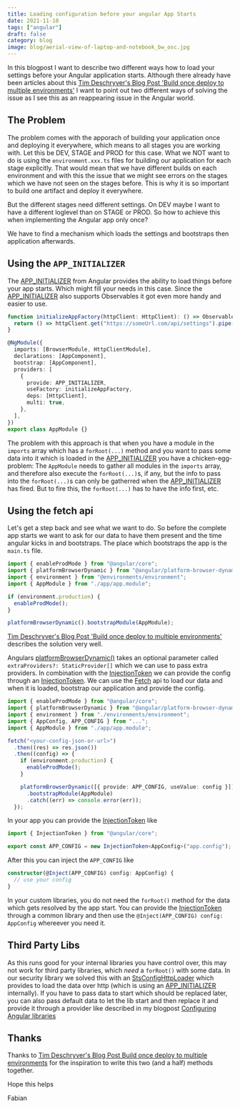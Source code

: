 ```yaml
---
title: Loading configuration before your angular App Starts
date: 2021-11-10
tags: ["angular"]
draft: false
category: blog
image: blog/aerial-view-of-laptop-and-notebook_bw_osc.jpg
---
```


In this blogpost I want to describe two different ways how to load your settings before your Angular application starts. Although there already have been articles about this [Tim Deschryver's Blog Post 'Build once deploy to multiple environments'](https://timdeschryver.dev/blog/angular-build-once-deploy-to-multiple-environments#platformbrowserdynamic) I want to point out two different ways of solving the issue as I see this as an reappearing issue in the Angular world.

## The Problem

The problem comes with the apporach of building your application once and deploying it everywhere, which means to all stages you are working with. Let this be DEV, STAGE and PROD for this case. What we NOT want to do is using the `environment.xxx.ts` files for building our application for each stage explicitly. That would mean that we have different builds on each environment and with this the issue that we might see errors on the stages which we have not seen on the stages before. This is why it is so important to build one artifact and deploy it everywhere.

But the different stages need different settings. On DEV maybe I want to have a different loglevel than on STAGE or PROD. So how to achieve this when implementing the Angular app only once?

We have to find a mechanism which loads the settings and bootstraps then application afterwards.

## Using the `APP_INITIALIZER`

The [APP_INITIALIZER](https://angular.io/api/core/APP_INITIALIZER) from Angular provides the ability to load things before your app starts. Which might fill your needs in this case. Since the [APP_INITIALIZER](https://angular.io/api/core/APP_INITIALIZER) also supports Observables it got even more handy and easier to use.

```ts
function initializeAppFactory(httpClient: HttpClient): () => Observable<any> {
  return () => httpClient.get("https://someUrl.com/api/settings").pipe(...);
}

@NgModule({
  imports: [BrowserModule, HttpClientModule],
  declarations: [AppComponent],
  bootstrap: [AppComponent],
  providers: [
    {
      provide: APP_INITIALIZER,
      useFactory: initializeAppFactory,
      deps: [HttpClient],
      multi: true,
    },
  ],
})
export class AppModule {}
```

The problem with this approach is that when you have a module in the `imports` array which has a `forRoot(...)` method and you want to pass some data into it which is loaded in the [APP_INITIALIZER](https://angular.io/api/core/APP_INITIALIZER) you have a chicken-egg-problem: The `AppModule` needs to gather all modules in the `imports` array, and therefore also execute the `forRoot(...)`s, if any, but the info to pass into the `forRoot(...)`s can only be gatherred when the [APP_INITIALIZER](https://angular.io/api/core/APP_INITIALIZER) has fired. But to fire this, the `forRoot(...)` has to have the info first, etc.

## Using the fetch api

Let's get a step back and see what we want to do. So before the complete app starts we want to ask for our data to have them present and the time angular kicks in and bootstraps. The place which bootstraps the app is the `main.ts` file.

```ts
import { enableProdMode } from "@angular/core";
import { platformBrowserDynamic } from "@angular/platform-browser-dynamic";
import { environment } from "@environments/environment";
import { AppModule } from "./app/app.module";

if (environment.production) {
  enableProdMode();
}

platformBrowserDynamic().bootstrapModule(AppModule);
```

[Tim Deschryver's Blog Post 'Build once deploy to multiple environments'](https://timdeschryver.dev/blog/angular-build-once-deploy-to-multiple-environments#platformbrowserdynamic) describes the solution very well.

Angulars [platformBrowserDynamic()](https://angular.io/api/platform-browser-dynamic/platformBrowserDynamic) takes an optional parameter called `extraProviders?: StaticProvider[]` which we can use to pass extra providers. In combination with the [InjectionToken](https://angular.io/guide/dependency-injection-providers#using-an-injectiontoken-object) we can provide the config through an [InjectionToken](https://angular.io/guide/dependency-injection-providers#using-an-injectiontoken-object). We can use the [Fetch](https://fetch.spec.whatwg.org/) api to load our data and when it is loaded, bootstrap our application and provide the config.

```ts
import { enableProdMode } from "@angular/core";
import { platformBrowserDynamic } from "@angular/platform-browser-dynamic";
import { environment } from "./environments/environment";
import { AppConfig, APP_CONFIG } from "...";
import { AppModule } from "./app/app.module";

fetch("<your-config-json-or-url>")
  .then((res) => res.json())
  .then((config) => {
    if (environment.production) {
      enableProdMode();
    }

    platformBrowserDynamic([{ provide: APP_CONFIG, useValue: config }])
      .bootstrapModule(AppModule)
      .catch((err) => console.error(err));
  });
```

In your app you can provide the [InjectionToken](https://angular.io/guide/dependency-injection-providers#using-an-injectiontoken-object) like

```ts
import { InjectionToken } from "@angular/core";

export const APP_CONFIG = new InjectionToken<AppConfig>("app.config");
```

After this you can inject the `APP_CONFIG` like

```ts
constructor(@Inject(APP_CONFIG) config: AppConfig) {
  // use your config
}
```

In your custom libraries, you do not need the `forRoot()` method for the data which gets resolved by the app start. You can provide the [InjectionToken](https://angular.io/guide/dependency-injection-providers#using-an-injectiontoken-object) through a common library and then use the `@Inject(APP_CONFIG) config: AppConfig` whereever you need it.

## Third Party Libs

As this runs good for your internal libraries you have control over, this may not work for third party libraries, which _need_ a `forRoot()` with some data. In our security library we solved this with an [StsConfigHttpLoader](https://github.com/damienbod/angular-auth-oidc-client/blob/main/projects/angular-auth-oidc-client/src/lib/config/loader/config-loader.ts#L28) which provides to load the data over http (which is using an [APP_INITIALIZER](https://angular.io/api/core/APP_INITIALIZER) internally). If you have to pass data to start which should be replaced later, you can also pass default data to let the lib start and then replace it and provide it through a provider like described in my blogpost [Configuring Angular libraries](https://offering.solutions/blog/articles/2019/12/31/configuring-angular-libraries/)

## Thanks

Thanks to [Tim Deschryver's Blog Post Build once deploy to multiple environments](https://timdeschryver.dev/blog/angular-build-once-deploy-to-multiple-environments#platformbrowserdynamic) for the inspiration to write this two (and a half) methods together.

Hope this helps

Fabian
